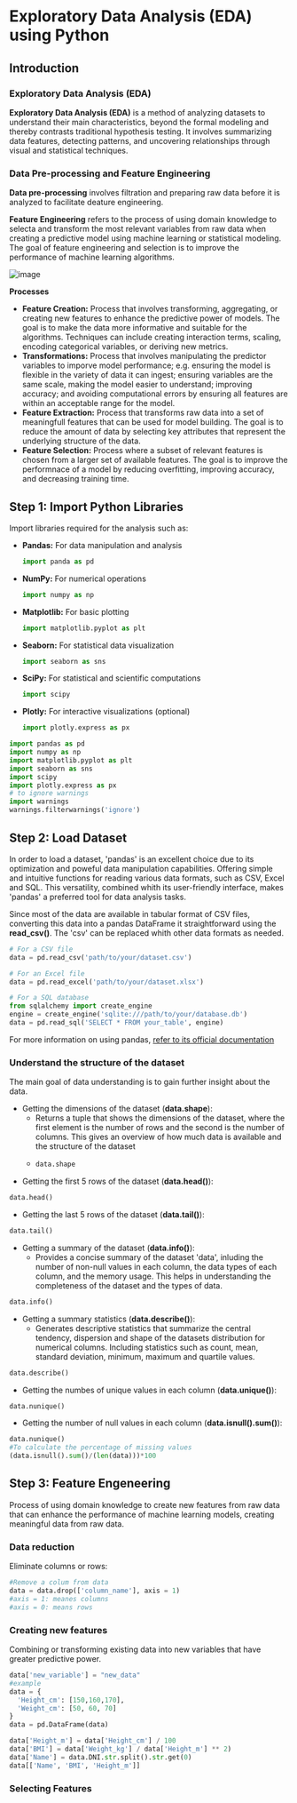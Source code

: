# Exploratory Data Analysis (EDA) using Python

## Introduction 

### Exploratory Data Analysis (EDA) 
**Exploratory Data Analysis (EDA)** is a method of analyzing datasets to understand their main characteristics, beyond the formal modeling and thereby contrasts traditional hypothesis testing. 
It involves summarizing data features, detecting patterns, and uncovering relationships through visual and 
statistical techniques. 

### Data Pre-processing and Feature Engineering
**Data pre-processing** involves filtration and preparing raw data before it is analyzed to facilitate deature engineering. 

**Feature Engineering** refers to the process of using domain knowledge to selecta and transform the most relevant variables from raw data when creating a predictive model using machine learning or statistical modeling. The goal of feature engineering and selection is to improve the performance of machine learning algorithms.

![image](https://github.com/JaimeRosique/ComputerScience/assets/118359274/a88195a7-eadb-4350-812f-f1ed234794ca)

**Processes**
- **Feature Creation:** Process that involves transforming, aggregating, or creating new features to enhance the predictive power of models. The goal is to make the data more informative and suitable for the algorithms. Techniques can include creating interaction terms, scaling, encoding categorical variables, or deriving new metrics.
- **Transformations:** Process that involves manipulating the predictor variables to imporve model performance; e.g. ensuring the model is flexible in the variety of data it can ingest; ensuring variables are the same scale, making the model easier to understand; improving accuracy; and avoiding computational errors by ensuring all features are within an acceptable range for the model.
- **Feature Extraction:** Process that transforms raw data into a set of meaningfull features that can be used for model building. The goal is to reduce the amount of data by selecting key attributes that represent the underlying structure of the data.
- **Feature Selection:** Process where a subset of relevant features is chosen from a larger set of available features. The goal is to improve the performnace of a model by reducing overfitting, improving accuracy, and decreasing training time.

## Step 1: Import Python Libraries

Import libraries required for the analysis such as:

- **Pandas:** For data manipulation and analysis
  ```python
  import panda as pd
- **NumPy:** For numerical operations
  ```python
  import numpy as np
- **Matplotlib:** For basic plotting
   ```python
  import matplotlib.pyplot as plt
- **Seaborn:** For statistical data visualization
   ```python
  import seaborn as sns
- **SciPy:** For statistical and scientific computations
   ```python
  import scipy
- **Plotly:** For interactive visualizations (optional)
   ```python
  import plotly.express as px

```python
import pandas as pd
import numpy as np
import matplotlib.pyplot as plt
import seaborn as sns
import scipy
import plotly.express as px
# to ignore warnings
import warnings
warnings.filterwarnings('ignore')
```

## Step 2: Load Dataset

In order to load a dataset, 'pandas' is an excellent choice due to its optimization and poweful data manipulation capabilities. Offering simple and intuitive functions for reading various data formats, such as CSV, Excel and SQL. This versatility, combined whith its user-friendly interface, makes 'pandas' a preferred tool for data analysis tasks.

Since most of the data are available in tabular format of CSV files, converting this data  into a pandas DataFrame it straightforward using the **read_csv()**. The 'csv' can be replaced whith other data formats as needed.

```python
# For a CSV file
data = pd.read_csv('path/to/your/dataset.csv')

# For an Excel file
data = pd.read_excel('path/to/your/dataset.xlsx')

# For a SQL database
from sqlalchemy import create_engine
engine = create_engine('sqlite:///path/to/your/database.db')
data = pd.read_sql('SELECT * FROM your_table', engine)
```
For more information on using pandas, 
[refer to its official documentation](https://pandas.pydata.org/docs/)

### Understand the structure of the dataset

The main goal of data understanding is to gain further insight about the data.

- Getting the dimensions of the dataset (**data.shape**):
  - Returns a tuple that shows the dimensions of the dataset, where the first element is the number of rows and the second is the number of columns. This gives an overview of how much data is available and the structure of the dataset
  - ```python
    data.shape
    ```  
- Getting the first 5 rows of the dataset (**data.head()**):
```python
data.head()
```
- Getting the last 5 rows of the dataset (**data.tail()**):
```python
data.tail()
```
- Getting a summary of the dataset (**data.info()**):
  -  Provides a concise summary of the dataset 'data', inluding the number of non-null values in each column, the data types of each column, and the memory usage. This helps in understanding the completeness of the dataset and the types of data.
```python
data.info()
```
- Getting a summary statistics (**data.describe()**):
  - Generates descriptive statistics that summarize the central tendency, dispersion and shape of the datasets distribution for numerical columns. Including statistics such as count, mean, standard deviation, minimum, maximum and quartile values.
```python
data.describe()
```
- Getting the numbes of unique values in each column (**data.unique()**):
```python
data.nunique()
```
- Getting the number of null values in each column (**data.isnull().sum()**):
```python
data.nunique()
#To calculate the percentage of missing values
(data.isnull().sum()/(len(data)))*100
```  
## Step 3: Feature Engeneering
Process of using domain knowledge to create new features from raw data that can enhance the performance of machine learning models, creating meaningful data from raw data.

### Data reduction
Eliminate columns or rows:
```python
#Remove a colum from data
data = data.drop(['column_name'], axis = 1)
#axis = 1: meanes columns
#axis = 0: means rows
```

### Creating new features
Combining or transforming existing data into new variables that have greater predictive power.
```python
data['new_variable'] = "new_data"
#example
data = {
  'Height_cm': [150,160,170],
  'Weight_cm': [50, 60, 70]
}
data = pd.DataFrame(data)

data['Height_m'] = data['Height_cm'] / 100
data['BMI'] = data['Weight_kg'] / data['Height_m'] ** 2)
data['Name'] = data.DNI.str.split().str.get(0)
data[['Name', 'BMI', 'Height_m']]
```
### Selecting Features
